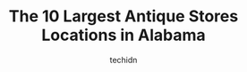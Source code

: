 ---
layout: ampstory
image: https://i0.wp.com/paketmu.com/wp-content/uploads/2023/06/rivenbark-roper-antiques-0-in-alabama-1686368666.jpeg?resize=640,853
author: techidn
featured: false
description: Explore the diverse Antique Store scene in Alabama, home to an incredible selection of 10 establishments catering to every taste. Whether youre in search of iconic favorites or undiscovered
title: The 10 Largest Antique Stores Locations in Alabama
cover:
   title: The 10 Largest Antique Stores Locations in Alabama
   subtitle: RICKPATE
   background: https://paketmu.com/wp-content/uploads/2023/06/rivenbark-roper-antiques-0-in-alabama-1686368666.jpeg

pages: 
 - layout: thirds
   top: <h1>#1 Angels Antiques & Flea Mall</h1>
   bottom: "<p>An awesome place to explore with the entire family. You could walk through the place for a full day and still not see everything and discover new things. Always wonderful</p>"
   background: https://paketmu.com/wp-content/uploads/2023/06/rivenbark-roper-antiques-1-in-alabama-1686368666.jpeg
   backgroundblur: true
 - layout: thirds
   top: <h1>#2 Bama Flea Mall & Antique Center</h1>
   bottom: "<p>A little bit of everything.... From yard sale junk to antiques, to tactical gear, to handmade decorations. Good prices on the whole. Id definitely go back.The bathroom t</p>"
   background: https://paketmu.com/wp-content/uploads/2023/06/rivenbark-roper-antiques-2-in-alabama-1686368667.jpeg
   cta:
      link: https://paketmu.com/the-10-largest-antique-stores-locations-in-alabama/
      text: The 10 Largest Antique Stores Locations in Alabama
 - layout: thirds
   top: <h1>#3 Highway Pickers Antique Mall & Flea Market</h1>
   bottom: "<p>This is an awesome place to find that treasure in a rough! There is so much to look at you can make a day of it! Theres not AC throughout so dress cool.</p>"
   background: https://paketmu.com/wp-content/uploads/2023/06/rivenbark-roper-antiques-3-in-alabama-1686368668.jpeg
   cta:
      link: https://paketmu.com/the-10-largest-antique-stores-locations-in-alabama/
      text: The 10 Largest Antique Stores Locations in Alabama
 - layout: thirds
   top: <h1>#4 Warrior Antique Flea Mall</h1>
   bottom: "<p>8089 Rouse Rd, Warrior, AL 35180, United States</p>"
   background: https://images.unsplash.com/photo-1567360425618-1594206637d2?ixlib=rb-4.0.3&ixid=MnwxMjA3fDB8MHxwaG90by1wYWdlfHx8fGVufDB8fHx8&auto=format&fit=crop&w=640&h=853&q=80
   cta:
      link: https://paketmu.com/the-10-largest-antique-stores-locations-in-alabama/
      text: The 10 Largest Antique Stores Locations in Alabama
 - layout: thirds
   top: <h1>#5 Amys Antique & Flea Mall Inc</h1>
   bottom: "<p>849 N Eastern Blvd, Montgomery, AL 36117, United States</p>"
   background: https://images.unsplash.com/photo-1553949345-eb786bb3f7ba?ixlib=rb-4.0.3&ixid=MnwxMjA3fDB8MHxwaG90by1wYWdlfHx8fGVufDB8fHx8&auto=format&fit=crop&w=640&h=853&q=80
   cta:
      link: https://paketmu.com/the-10-largest-antique-stores-locations-in-alabama/
      text: The 10 Largest Antique Stores Locations in Alabama
 - layout: thirds
   top: <h1>#6 Brass Bear Antiques</h1>
   bottom: "<p>2652 Valleydale Rd, Birmingham, AL 35244, United States</p>"
   background: https://images.unsplash.com/photo-1561679660-d00ee1e0dc8e?ixlib=rb-4.0.3&ixid=MnwxMjA3fDB8MHxwaG90by1wYWdlfHx8fGVufDB8fHx8&auto=format&fit=crop&w=640&h=853&q=80
   cta:
      link: https://paketmu.com/the-10-largest-antique-stores-locations-in-alabama/
      text: The 10 Largest Antique Stores Locations in Alabama
 - layout: thirds
   top: <h1>#7 Southern Antiques and Accents</h1>
   bottom: "<p>251 S Greeno Rd, Fairhope, AL 36532, United States</p>"
   background: https://images.unsplash.com/photo-1533735380053-eb8d0759b24a?ixlib=rb-4.0.3&ixid=MnwxMjA3fDB8MHxwaG90by1wYWdlfHx8fGVufDB8fHx8&auto=format&fit=crop&w=640&h=853&q=80
   cta:
      link: https://paketmu.com/the-10-largest-antique-stores-locations-in-alabama/
      text: The 10 Largest Antique Stores Locations in Alabama
 - layout: thirds
   middle: Continue reading...
   background: https://images.unsplash.com/photo-1580610447943-1bfbef5efe07?ixlib=rb-4.0.3&ixid=MnwxMjA3fDB8MHxwaG90by1wYWdlfHx8fGVufDB8fHx8&auto=format&fit=crop&w=640&h=853&q=80
   cta:
      link: https://paketmu.com/the-10-largest-antique-stores-locations-in-alabama/
      text: The 10 Largest Antique Stores Locations in Alabama
      
---
